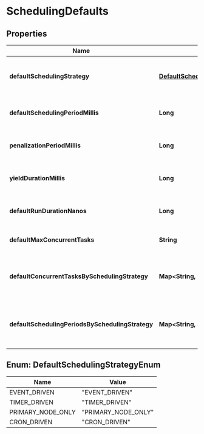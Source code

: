 
# SchedulingDefaults

## Properties
Name | Type | Description | Notes
------------ | ------------- | ------------- | -------------
**defaultSchedulingStrategy** | [**DefaultSchedulingStrategyEnum**](#DefaultSchedulingStrategyEnum) | The name of the default scheduling strategy |  [optional]
**defaultSchedulingPeriodMillis** | **Long** | The default scheduling period in milliseconds |  [optional]
**penalizationPeriodMillis** | **Long** | The default penalization period in milliseconds |  [optional]
**yieldDurationMillis** | **Long** | The default yield duration in milliseconds |  [optional]
**defaultRunDurationNanos** | **Long** | The default run duration in nano-seconds |  [optional]
**defaultMaxConcurrentTasks** | **String** | The default concurrent tasks |  [optional]
**defaultConcurrentTasksBySchedulingStrategy** | **Map&lt;String, Integer&gt;** | The default concurrent tasks for each scheduling strategy |  [optional]
**defaultSchedulingPeriodsBySchedulingStrategy** | **Map&lt;String, String&gt;** | The default scheduling period for each scheduling strategy |  [optional]


<a name="DefaultSchedulingStrategyEnum"></a>
## Enum: DefaultSchedulingStrategyEnum
Name | Value
---- | -----
EVENT_DRIVEN | &quot;EVENT_DRIVEN&quot;
TIMER_DRIVEN | &quot;TIMER_DRIVEN&quot;
PRIMARY_NODE_ONLY | &quot;PRIMARY_NODE_ONLY&quot;
CRON_DRIVEN | &quot;CRON_DRIVEN&quot;



